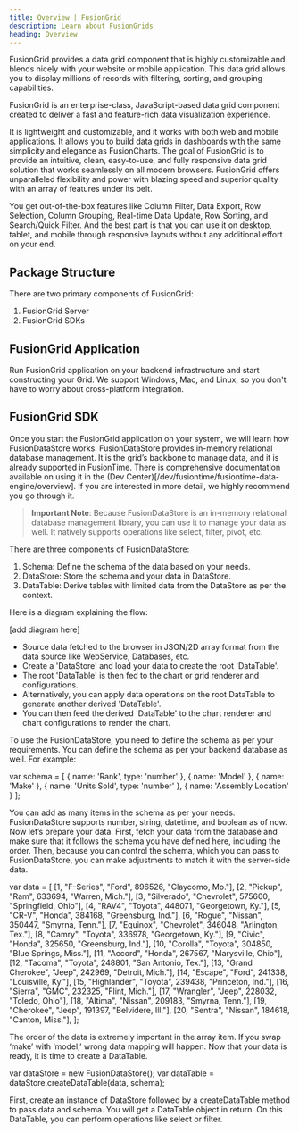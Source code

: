 ```yaml
---
title: Overview | FusionGrid
description: Learn about FusionGrids
heading: Overview
---
```


FusionGrid provides a data grid component that is highly customizable and blends nicely with your website or mobile application. This data grid allows you to display millions of records with filtering, sorting, and grouping capabilities.

FusionGrid is an enterprise-class, JavaScript-based data grid component created to deliver a fast and feature-rich data visualization experience.

It is lightweight and customizable, and it works with both web and mobile applications. It allows you to build data grids in dashboards with the same simplicity and elegance as FusionCharts. The goal of FusionGrid is to provide an intuitive, clean, easy-to-use, and fully responsive data grid solution that works seamlessly on all modern browsers. FusionGrid offers unparalleled flexibility and power with blazing speed and superior quality with an array of features under its belt.

You get out-of-the-box features like Column Filter, Data Export, Row Selection, Column Grouping, Real-time Data Update, Row Sorting, and Search/Quick Filter. And the best part is that you can use it on desktop, tablet, and mobile through responsive layouts without any additional effort on your end.

## Package Structure 

There are two primary components of FusionGrid: 
1. FusionGrid Server
2. FusionGrid SDKs

## FusionGrid Application
Run FusionGrid application on your backend infrastructure and start constructing your Grid. We support Windows, Mac, and Linux, so you don't have to worry about cross-platform integration.

## FusionGrid SDK
Once you start the FusionGrid application on your system,  we will learn how FusionDataStore works. FusionDataStore provides in-memory relational database management. It is the grid’s backbone to manage data, and it is already supported in FusionTime. There is comprehensive documentation available on using it in the (Dev Center)[/dev/fusiontime/fusiontime-data-engine/overview]. If you are interested in more detail, we highly recommend you go through it.

> **Important Note**: Because FusionDataStore is an in-memory relational database management library, you can use it to manage your data as well.  It natively supports operations like select, filter, pivot, etc. 

There are three components of FusionDataStore:
1. Schema: Define the schema of the data based on your needs.
2. DataStore: Store the schema and your data in DataStore.
3. DataTable: Derive tables with limited data from the DataStore as per the context. 

Here is a diagram explaining the flow:

[add diagram here]

* Source data fetched to the browser in JSON/2D array format from the data source like WebService, Databases, etc.
* Create a 'DataStore' and load your data to create the root 'DataTable'.
* The root 'DataTable' is then fed to the chart or grid renderer and configurations.
* Alternatively, you can apply data operations on the root DataTable to generate another derived 'DataTable'.
* You can then feed the derived 'DataTable' to the chart renderer and chart configurations to render the chart.

To use the FusionDataStore, you need to define the schema as per your requirements. You can define the schema as per your backend database as well. For example:

 var schema = [
  { name: 'Rank', type: 'number' },
  { name: 'Model' },
  { name: 'Make' },
  { name: 'Units Sold', type: 'number' },
  { name: 'Assembly Location' }
 ];
 
You can add as many items in the schema as per your needs. FusionDataStore supports number, string, datetime, and boolean as of now. Now let’s prepare your data. First, fetch your data from the database and make sure that it follows the schema you have defined here, including the order. Then, because you can control the schema, which you can pass to FusionDataStore, you can make adjustments to match it with the server-side data.
 
  var data = [
   [1, "F-Series", "Ford", 896526, "Claycomo, Mo."],
   [2, "Pickup", "Ram", 633694, "Warren, Mich."],
   [3, "Silverado", "Chevrolet", 575600, "Springfield, Ohio"],
   [4, "RAV4", "Toyota", 448071, "Georgetown, Ky."],
   [5, "CR-V", "Honda", 384168, "Greensburg, Ind."],
   [6, "Rogue", "Nissan", 350447, "Smyrna, Tenn."],
   [7, "Equinox", "Chevrolet", 346048, "Arlington, Tex."],
   [8, "Camry", "Toyota", 336978, "Georgetown, Ky."],
   [9, "Civic", "Honda", 325650, "Greensburg, Ind."],
   [10, "Corolla", "Toyota", 304850, "Blue Springs, Miss."],
   [11, "Accord", "Honda", 267567, "Marysville, Ohio"],
   [12, "Tacoma", "Toyota", 248801, "San Antonio, Tex."],
   [13, "Grand Cherokee", "Jeep", 242969, "Detroit, Mich."],
   [14, "Escape", "Ford", 241338, "Louisville, Ky."],
   [15, "Highlander", "Toyota", 239438, "Princeton, Ind."],
   [16, "Sierra", "GMC", 232325, "Flint, Mich."],
   [17, "Wrangler", "Jeep", 228032, "Toledo, Ohio"],
   [18, "Altima", "Nissan", 209183, "Smyrna, Tenn."],
   [19, "Cherokee", "Jeep", 191397, "Belvidere,  Ill."],
   [20, "Sentra", "Nissan", 184618, "Canton, Miss."],
  ];

The order of the data is extremely important in the array item. If you swap ‘make’ with ‘model,’ wrong data mapping will happen. Now that your data is ready, it is time to create a DataTable.

 var dataStore = new FusionDataStore();
 var dataTable = dataStore.createDataTable(data, schema);

First, create an instance of DataStore followed by a createDataTable method to pass data and schema. You will get a DataTable object in return. On this DataTable, you can perform operations like select or filter. 


